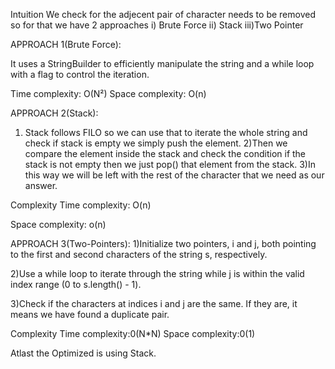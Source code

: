 Intuition
We check for the adjecent pair of character needs to be removed so for that we have 2 approaches i) Brute Force ii) Stack iii)Two Pointer 

APPROACH 1(Brute Force):

 It uses a StringBuilder to efficiently manipulate the string and a while loop with a flag to control the iteration.
 
 Time complexity: O(N²)
 Space complexity: O(n)

 APPROACH 2(Stack):

1) Stack follows FILO so we can use that to iterate the whole string and check if stack is empty we simply push the element.
2)Then we compare the element inside the stack and check the condition if the stack is not empty then we just pop() that element from the stack.
3)In this way we will be left with the rest of the character that we need as our answer.

Complexity
Time complexity:
O(n)

Space complexity:
o(n)

APPROACH 3(Two-Pointers):
1)Initialize two pointers, i and j, both pointing to the first and second characters of the string s, respectively.

2)Use a while loop to iterate through the string while j is within the valid index range (0 to s.length() - 1).

3)Check if the characters at indices i and j are the same. If they are, it means we have found a duplicate pair.

Complexity
Time complexity:0(N*N)
Space complexity:0(1)

Atlast the Optimized is using Stack.

